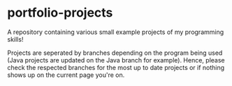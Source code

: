 # portfolio-projects
A repository containing various small example projects of my programming skills!

Projects are seperated by branches depending on the program being used (Java projects are updated on the Java branch for example). Hence, please check the respected branches for the most up to date projects or if nothing shows up on the current page you're on.
